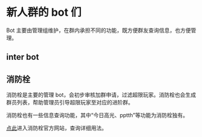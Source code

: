 # 新人群的 bot 们
Bot 主要由管理组维护，在群内承担不同的功能，既方便群友查询信息，也方便管理。

## inter bot

## 消防栓
消防栓是主要的管理 bot，会初步审核加群申请，过滤超限玩家。消防栓也会生成群员列表，帮助管理员引导超限玩家至对应的进阶群。

消防栓也有一些信息查询功能，其中“今日高光、pptth”等功能为消防栓独有。

[点此](https://xfs.b11p.com/)进入消防栓官方网站，查询详细用法。